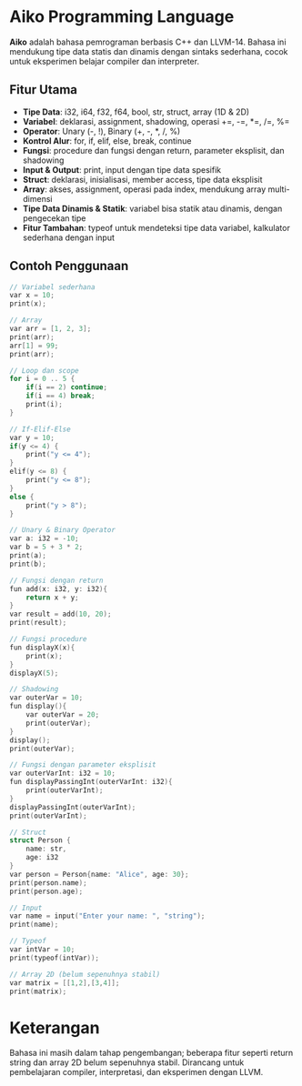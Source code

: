 # Aiko Programming Language

**Aiko** adalah bahasa pemrograman berbasis C++ dan LLVM-14. Bahasa ini mendukung tipe data statis dan dinamis dengan sintaks sederhana, cocok untuk eksperimen belajar compiler dan interpreter.

## Fitur Utama

- **Tipe Data**: i32, i64, f32, f64, bool, str, struct, array (1D & 2D)  
- **Variabel**: deklarasi, assignment, shadowing, operasi +=, -=, *=, /=, %=  
- **Operator**: Unary (-, !), Binary (+, -, *, /, %)  
- **Kontrol Alur**: for, if, elif, else, break, continue  
- **Fungsi**: procedure dan fungsi dengan return, parameter eksplisit, dan shadowing  
- **Input & Output**: print, input dengan tipe data spesifik  
- **Struct**: deklarasi, inisialisasi, member access, tipe data eksplisit  
- **Array**: akses, assignment, operasi pada index, mendukung array multi-dimensi  
- **Tipe Data Dinamis & Statik**: variabel bisa statik atau dinamis, dengan pengecekan tipe  
- **Fitur Tambahan**: typeof untuk mendeteksi tipe data variabel, kalkulator sederhana dengan input  

## Contoh Penggunaan

```cpp
// Variabel sederhana
var x = 10;
print(x);

// Array
var arr = [1, 2, 3];
print(arr);
arr[1] = 99;
print(arr);

// Loop dan scope
for i = 0 .. 5 {
    if(i == 2) continue;
    if(i == 4) break;
    print(i);
}

// If-Elif-Else
var y = 10;
if(y <= 4) {
    print("y <= 4");
}
elif(y <= 8) {
    print("y <= 8");
}
else {
    print("y > 8");
}

// Unary & Binary Operator
var a: i32 = -10;
var b = 5 + 3 * 2;
print(a);
print(b);

// Fungsi dengan return
fun add(x: i32, y: i32){
    return x + y;
}
var result = add(10, 20);
print(result);

// Fungsi procedure
fun displayX(x){
    print(x);
}
displayX(5);

// Shadowing
var outerVar = 10;
fun display(){
    var outerVar = 20;
    print(outerVar);
}
display();
print(outerVar);

// Fungsi dengan parameter eksplisit
var outerVarInt: i32 = 10;
fun displayPassingInt(outerVarInt: i32){
    print(outerVarInt);
}
displayPassingInt(outerVarInt);
print(outerVarInt);

// Struct
struct Person {
    name: str,
    age: i32
}
var person = Person{name: "Alice", age: 30};
print(person.name);
print(person.age);

// Input
var name = input("Enter your name: ", "string");
print(name);

// Typeof
var intVar = 10;
print(typeof(intVar));

// Array 2D (belum sepenuhnya stabil)
var matrix = [[1,2],[3,4]];
print(matrix);
```

# Keterangan

Bahasa ini masih dalam tahap pengembangan; beberapa fitur seperti return string dan array 2D belum sepenuhnya stabil.
Dirancang untuk pembelajaran compiler, interpretasi, dan eksperimen dengan LLVM.